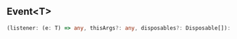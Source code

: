 ## Event&lt;T&gt;

```typescript
(listener: (e: T) => any, thisArgs?: any, disposables?: Disposable[]): Disposable
```

[Disposable]: Disposable.md
